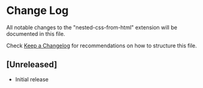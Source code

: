 # Change Log

All notable changes to the "nested-css-from-html" extension will be documented in this file.

Check [Keep a Changelog](http://keepachangelog.com/) for recommendations on how to structure this file.

## [Unreleased]

- Initial release
